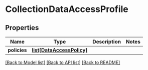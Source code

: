 # CollectionDataAccessProfile

## Properties
Name | Type | Description | Notes
------------ | ------------- | ------------- | -------------
**policies** | [**list[DataAccessPolicy]**](DataAccessPolicy.md) |  | 

[[Back to Model list]](../README.md#documentation-for-models) [[Back to API list]](../README.md#documentation-for-api-endpoints) [[Back to README]](../README.md)

